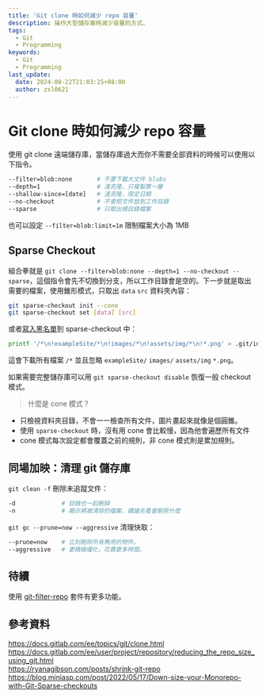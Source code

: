 ```yaml
---
title: 'Git clone 時如何減少 repo 容量'
description: 操作大型儲存庫時減少容量的方式。
tags:
  - Git
  - Programming
keywords:
  - Git
  - Programming
last_update:
  date: 2024-08-22T21:03:25+08:00
  author: zsl0621
---
```


# Git clone 時如何減少 repo 容量
使用 git clone 遠端儲存庫，當儲存庫過大而你不需要全部資料的時候可以使用以下指令。

```sh
--filter=blob:none       # 不要下載大文件 blobs
--depth=1                # 淺克隆，只複製第一層
--shallow-since=[date]   # 淺克隆，限定日期
--no-checkout            # 不會把文件放到工作目錄
--sparse                 # 只取出根目錄檔案
```

也可以設定 `--filter=blob:limit=1m` 限制檔案大小為 1MB

## Sparse Checkout
組合拳就是 `git clone --filter=blob:none --depth=1 --no-checkout --sparse`，這個指令會先不切換到分支，所以工作目錄會是空的。下一步就是取出需要的檔案，使用錐形模式，只取出 `data` `src` 資料夾內容：

```sh
git sparse-checkout init --cone
git sparse-checkout set [data] [src]
```

或者[寫入黑名單](https://ryanagibson.com/posts/shrink-git-repo/#as-a-user)到 sparse-checkout 中：

```sh
printf '/*\n!exampleSite/*\n!images/*\n!assets/img/*\n!*.png' > .git/info/sparse-checkout && git checkout
```

這會下載所有檔案 `/*` 並且忽略 `exampleSite/` `images/` `assets/img`  `*.png`。

如果需要完整儲存庫可以用 `git sparse-checkout disable` 恢復一般 checkout 模式。

> 什麼是 cone 模式？
- 只檢視資料夾目錄，不會一一檢查所有文件，圖片畫起來就像是個圓錐。
- 使用 `sparse-checkout` 時，沒有用 cone 會比較慢，因為他會遍歷所有文件
- cone 模式每次設定都會覆蓋之前的規則，非 cone 模式則是累加規則。

## 同場加映：清理 git 儲存庫
`git clean -f` 刪除未追蹤文件：

```sh
-d             # 目錄也一起刪掉
-n             # 顯示將被清除的檔案，建議先看會刪除什麼
```

`git gc --prune=now --aggressive` 清理快取：
```sh
--prune=now    # 立刻刪除所有無用的物件。
--aggressive   # 更積極優化，花費更多時間。
```

## 待續
使用 [git-filter-repo](https://github.com/newren/git-filter-repo) 套件有更多功能。

## 參考資料
https://docs.gitlab.com/ee/topics/git/clone.html   
https://docs.gitlab.com/ee/user/project/repository/reducing_the_repo_size_using_git.html   
https://ryanagibson.com/posts/shrink-git-repo   
https://blog.miniasp.com/post/2022/05/17/Down-size-your-Monorepo-with-Git-Sparse-checkouts   